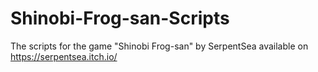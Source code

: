 # Shinobi-Frog-san-Scripts
The scripts for the game "Shinobi Frog-san" by SerpentSea available on https://serpentsea.itch.io/

